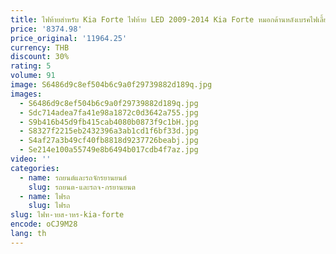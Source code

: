 ```yaml
---
title: ไฟท้ายสําหรับ Kia Forte ไฟท้าย LED 2009-2014 Kia Forte หมอกด้านหลังเบรคไฟเลี้ยวอุปกรณ์เสริมรถยนต์
price: '8374.98'
price_original: '11964.25'
currency: THB
discount: 30%
rating: 5
volume: 91
image: S6486d9c8ef504b6c9a0f29739882d189q.jpg
images:
  - S6486d9c8ef504b6c9a0f29739882d189q.jpg
  - Sdc714adea7fa41e98a1872c0d3642a755.jpg
  - S9b416b45d9fb415cab4080b0873f9c1bH.jpg
  - S8327f2215eb2432396a3ab1cd1f6bf33d.jpg
  - S4af27a3b49cf40fb8818d9237726beabj.jpg
  - Se214e100a55749e8b6494b017cdb4f7az.jpg
video: ''
categories:
  - name: รถยนต์และรถจักรยานยนต์
    slug: รถยนต-และรถจ-กรยานยนต
  - name: ไฟรถ
    slug: ไฟรถ
slug: ไฟท-ายส-าหร-kia-forte
encode: oCJ9M28
lang: th
---
```

  